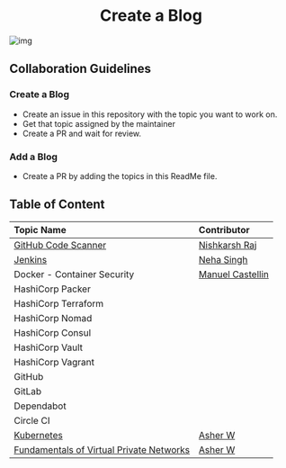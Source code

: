 <h1 align="center">Create a Blog</h1>

![img](img/blog.png)

## Collaboration Guidelines

### Create a Blog

* Create an issue in this repository with the topic you want to work on.
* Get that topic assigned by the maintainer
* Create a PR and wait for review.

### Add a Blog

* Create a PR by adding the topics in this ReadMe file.

## Table of Content

| Topic Name | Contributor |
| :-- | :-- |
| [GitHub Code Scanner](GitHub-CodeScanning.md) | [Nishkarsh Raj](https://www.github.com/NishkarshRaj) |
| [Jenkins](Installation-of-Jenkins-and-Simple-job.md) | [Neha Singh](https://github.com/Nehasingh1300) |
| Docker - Container Security | [Manuel Castellin](https://www.github.com/mcastellin) |
| HashiCorp Packer |  |
| HashiCorp Terraform | |
| HashiCorp Nomad | |
| HashiCorp Consul | |
| HashiCorp Vault | |
| HashiCorp Vagrant | |
| GitHub | |
| GitLab | |
| Dependabot | |
| Circle CI | |
| [Kubernetes](Kubernetes.md) |[Asher W](https://github.com/whiskerwind) |
|[Fundamentals of Virtual Private Networks](fundamentals-of-Virtual-Private-Networks.md)|[Asher W](https://github.com/whiskerwind) |
